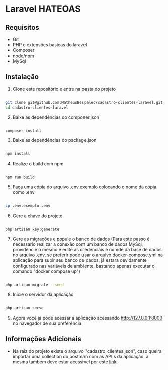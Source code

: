 # Laravel HATEOAS

## Requisitos
- Git
- PHP e extensões basicas do laravel
- Composer
- node/npm
- MySql

## Instalação
1. Clone este repositório e entre na pasta do projeto
    <pre>
```bash
git clone git@github.com:MatheusBespalec/cadastro-clientes-laravel.git
cd cadastro-clientes-laravel
```
</pre>

2. Baixe as dependências do composer.json
    <pre>
```bash
composer install
```
</pre>

3. Baixe as dependências do package.json
    <pre>
```bash
npm install
```
</pre>

4. Realize o build com npm
    <pre>
```bash
npm run build
```
</pre>

5. Faça uma cópia do arquivo .env.exemplo colocando o nome da cópia como .env
    <pre>
```bash
cp .env.exemplo .env
```
</pre>

6. Gere a chave do projeto
    <pre>
```bash
php artisan key:generate
```
</pre>

7. Gere as migrações e popule o banco de dados (Para este passo é necessario realizar a conexão com um banco de dados MySql, providencie o mesmo e edite as credenciais e nomde da base de dados no arquivo .env, se preferir pode usar o arquivo docker-compose.yml na aplicação para subir seu banco de dados, já estara devidamente configurado nas variáveis de ambiente, bastando apenas executar o comando "docker compose up")
    <pre>
```bash
php artisan migrate --seed
```
</pre>

8. Inicie o servidor da aplicação
    <pre>
```bash
php artisan serve
```
</pre>

9. Agora você já pode acessar a aplicação acessando http://127.0.0.1:8000 no navegador de sua preferência

## Informações Adicionais
- Na raiz do projeto existe o arquivo "cadastro_clientes.json", caso queira importar uma collection do postman com as API's da aplicação, a mesma também deve estar acessivel por este [link](https://www.postman.com/lively-eclipse-953276/workspace/cadastro-cliente/collection/18612505-fcfb15bc-ada7-40da-964b-e3ec135fe859?action=share&creator=18612505).

